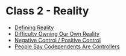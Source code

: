 # Class 2 - Reality
* [Defining Reality](/C2-Reality/DefiningReality.md)
* [Difficulty Owning Our Own Reality](/C2-Reality/DifficultyOwningOurOwnReality.md)
* [Negative Control / Positive Control](/C2-Reality/NegativePositiveControl.md)
* [People Say Codependents Are Controllers](/C2-Reality/PeopleSayCodependentsAreControllers.md)